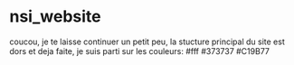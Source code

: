 # nsi_website

coucou, je te laisse continuer un petit peu, la stucture principal du site est dors et deja faite, je suis parti sur les couleurs: 
#fff
#373737
#C19B77
